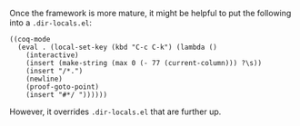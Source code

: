 Once the framework is more mature, it might be helpful to put the following into a `.dir-locals.el`:

```
((coq-mode
  (eval . (local-set-key (kbd "C-c C-k") (lambda ()
    (interactive)
    (insert (make-string (max 0 (- 77 (current-column))) ?\s))
    (insert "/*.")
    (newline)
    (proof-goto-point)
    (insert "#*/ "))))))
```

However, it overrides `.dir-locals.el` that are further up.
